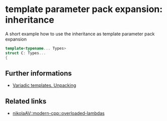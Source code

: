 # template parameter pack expansion: inheritance
A short example how to use the inheritance as template parameter pack expansion
```cpp
template<typename... Types>
struct C: Types...
{
```

## Further informations
* [Variadic templates. Unpacking](http://scrutator.me/post/2013/01/18/template-innovations.aspx)

## Related links
* [nikolaAV\::modern-cpp\::overloaded-lambdas](https://github.com/nikolaAV/Modern-Cpp/tree/master/lambda/lambda_overloaded)

